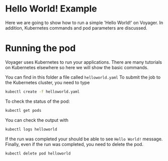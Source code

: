 # Hello World! Example
Here we are going to show how to run a simple 'Hello World!' on Voyager. In addition, Kubernetes commands and pod parameters are discussed.

# Running the pod

Voyager uses Kubernetes to run your applications. There are many tutorials on Kubernetes elsewhere so here we will show the basic commands.

You can find in this folder a file called `helloworld.yaml` To submit the job to the Kubernetes cluster, you need to type

```bash
kubectl create -f helloworld.yaml
```

To check the status of the pod:

```bash
kubectl get pods
```

You can check the output with

```bash
kubectl logs helloworld
```

If the run was completed your should be able to see `Hello World!` message. Finally, even if the run was completed, you need to delete the pod.

```bash
kubectl delete pod helloworld
```
